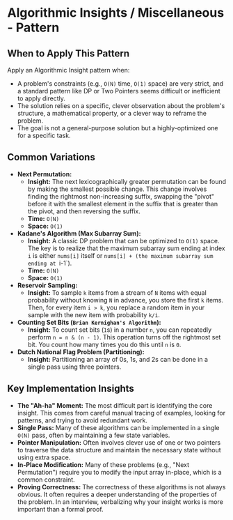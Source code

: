 # Algorithmic Insights / Miscellaneous - Pattern

## When to Apply This Pattern
Apply an Algorithmic Insight pattern when:
* A problem's constraints (e.g., `O(N)` time, `O(1)` space) are very strict, and a standard pattern like DP or Two Pointers seems difficult or inefficient to apply directly.
* The solution relies on a specific, clever observation about the problem's structure, a mathematical property, or a clever way to reframe the problem.
* The goal is not a general-purpose solution but a highly-optimized one for a specific task.

## Common Variations
* **Next Permutation:**
    * **Insight:** The next lexicographically greater permutation can be found by making the smallest possible change. This change involves finding the rightmost non-increasing suffix, swapping the "pivot" before it with the smallest element in the suffix that is greater than the pivot, and then reversing the suffix.
    * **Time:** `O(N)`
    * **Space:** `O(1)`
* **Kadane's Algorithm (Max Subarray Sum):**
    * **Insight:** A classic DP problem that can be optimized to `O(1)` space. The key is to realize that the maximum subarray sum ending at index `i` is either `nums[i]` itself or `nums[i] + (the maximum subarray sum ending at `i-1`).
    * **Time:** `O(N)`
    * **Space:** `O(1)`
* **Reservoir Sampling:**
    * **Insight:** To sample `k` items from a stream of `N` items with equal probability without knowing `N` in advance, you store the first `k` items. Then, for every item `i > k`, you replace a random item in your sample with the new item with probability `k/i`.
* **Counting Set Bits (`Brian Kernighan's Algorithm`):**
    * **Insight:** To count set bits (`1`s) in a number `n`, you can repeatedly perform `n = n & (n - 1)`. This operation turns off the rightmost set bit. You count how many times you do this until `n` is `0`.
* **Dutch National Flag Problem (Partitioning):**
    * **Insight:** Partitioning an array of 0s, 1s, and 2s can be done in a single pass using three pointers.

## Key Implementation Insights
* **The "Ah-ha" Moment:** The most difficult part is identifying the core insight. This comes from careful manual tracing of examples, looking for patterns, and trying to avoid redundant work.
* **Single Pass:** Many of these algorithms can be implemented in a single `O(N)` pass, often by maintaining a few state variables.
* **Pointer Manipulation:** Often involves clever use of one or two pointers to traverse the data structure and maintain the necessary state without using extra space.
* **In-Place Modification:** Many of these problems (e.g., "Next Permutation") require you to modify the input array in-place, which is a common constraint.
* **Proving Correctness:** The correctness of these algorithms is not always obvious. It often requires a deeper understanding of the properties of the problem. In an interview, verbalizing why your insight works is more important than a formal proof.
